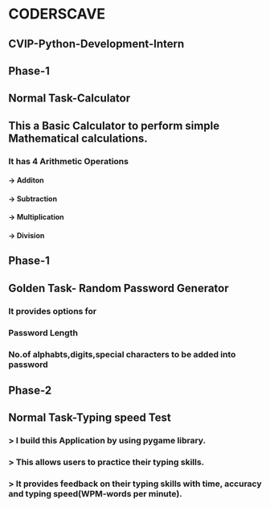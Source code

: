 # CODERSCAVE
## CVIP-Python-Development-Intern
## Phase-1 
## Normal Task-Calculator
## This a Basic Calculator to perform simple Mathematical calculations.
### It has 4 Arithmetic Operations
#### -> Additon
#### -> Subtraction
#### -> Multiplication
#### -> Division

## Phase-1 
## Golden Task- Random Password Generator
### It provides options for
### Password Length
### No.of alphabts,digits,special characters to be added into password

## Phase-2
## Normal Task-Typing speed Test
### > I build this Application by using pygame library.
### > This allows users to practice their typing skills.
### > It provides feedback on their typing skills with time, accuracy and typing speed(WPM-words per minute).

